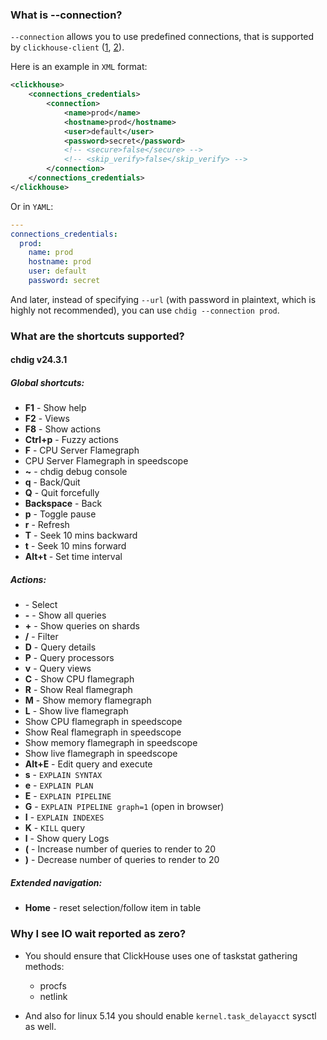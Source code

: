 ### What is --connection?

`--connection` allows you to use predefined connections, that is supported by
`clickhouse-client` ([1], [2]).

Here is an example in `XML` format:

```xml
<clickhouse>
    <connections_credentials>
        <connection>
            <name>prod</name>
            <hostname>prod</hostname>
            <user>default</user>
            <password>secret</password>
            <!-- <secure>false</secure> -->
            <!-- <skip_verify>false</skip_verify> -->
        </connection>
    </connections_credentials>
</clickhouse>
```

Or in `YAML`:

```yaml
---
connections_credentials:
  prod:
    name: prod
    hostname: prod
    user: default
    password: secret
```

And later, instead of specifying `--url` (with password in plaintext, which is
highly not recommended), you can use `chdig --connection prod`.

  [1]: https://github.com/ClickHouse/ClickHouse/pull/45715
  [2]: https://github.com/ClickHouse/ClickHouse/pull/46480

### What are the shortcuts supported?

#### chdig v24.3.1

##### Global shortcuts:
- **F1** - Show help
- **F2** - Views
- **F8** - Show actions
- **Ctrl+p** - Fuzzy actions
- **F** - CPU Server Flamegraph
- CPU Server Flamegraph in speedscope
- **~** - chdig debug console
- **q** - Back/Quit
- **Q** - Quit forcefully
- **Backspace** - Back
- **p** - Toggle pause
- **r** - Refresh
- **T** - Seek 10 mins backward
- **t** - Seek 10 mins forward
- **Alt+t** - Set time interval

##### Actions:
- **<Space>** - Select
- **-** - Show all queries
- **+** - Show queries on shards
- **/** - Filter
- **D** - Query details
- **P** - Query processors
- **v** - Query views
- **C** - Show CPU flamegraph
- **R** - Show Real flamegraph
- **M** - Show memory flamegraph
- **L** - Show live flamegraph
- Show CPU flamegraph in speedscope
- Show Real flamegraph in speedscope
- Show memory flamegraph in speedscope
- Show live flamegraph in speedscope
- **Alt+E** - Edit query and execute
- **s** - `EXPLAIN SYNTAX`
- **e** - `EXPLAIN PLAN`
- **E** - `EXPLAIN PIPELINE`
- **G** - `EXPLAIN PIPELINE graph=1` (open in browser)
- **I** - `EXPLAIN INDEXES`
- **K** - `KILL` query
- **l** - Show query Logs
- **(** - Increase number of queries to render to 20
- **)** - Decrease number of queries to render to 20

##### Extended navigation:
- **Home** - reset selection/follow item in table


### Why I see IO wait reported as zero?

- You should ensure that ClickHouse uses one of taskstat gathering methods:
  - procfs
  - netlink

- And also for linux 5.14 you should enable `kernel.task_delayacct` sysctl as well.
